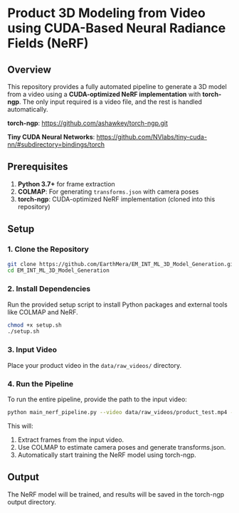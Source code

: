 # Product 3D Modeling from Video using CUDA-Based Neural Radiance Fields (NeRF)

## Overview
This repository provides a fully automated pipeline to generate a 3D model from a video using a **CUDA-optimized NeRF implementation** with **torch-ngp**. The only input required is a video file, and the rest is handled automatically.

**torch-ngp**: https://github.com/ashawkey/torch-ngp.git

**Tiny CUDA Neural Networks**: https://github.com/NVlabs/tiny-cuda-nn/#subdirectory=bindings/torch

## Prerequisites
1. **Python 3.7+** for frame extraction
2. **COLMAP**: For generating `transforms.json` with camera poses
3. **torch-ngp**: CUDA-optimized NeRF implementation (cloned into this repository)

## Setup

### 1. Clone the Repository
```bash
git clone https://github.com/EarthMera/EM_INT_ML_3D_Model_Generation.git
cd EM_INT_ML_3D_Model_Generation
```

### 2. Install Dependencies
Run the provided setup script to install Python packages and external tools like COLMAP and NeRF.
```bash
chmod +x setup.sh
./setup.sh
```

### 3. Input Video
Place your product video in the ```data/raw_videos/``` directory.

### 4. Run the Pipeline
To run the entire pipeline, provide the path to the input video:
```bash
python main_nerf_pipeline.py --video data/raw_videos/product_test.mp4 --output data/
```

This will:

1. Extract frames from the input video.
2. Use COLMAP to estimate camera poses and generate transforms.json.
3. Automatically start training the NeRF model using torch-ngp.

## Output
The NeRF model will be trained, and results will be saved in the torch-ngp output directory.

